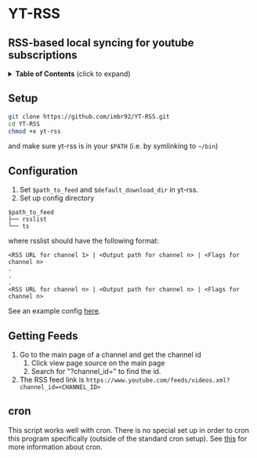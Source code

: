 # YT-RSS
## RSS-based local syncing for youtube subscriptions

<details>
 <summary><strong>Table of Contents</strong> (click to expand)</summary>

- [Setup](#setup)
- [Configuration](#configuration)
- [Getting Feeds](#getting-feeds)
- [cron](#cron)
</details>

## Setup

```bash
git clone https://github.com/imbr92/YT-RSS.git
cd YT-RSS
chmod +x yt-rss
```
and make sure yt-rss is in your `$PATH` (i.e. by symlinking to `~/bin`)

## Configuration

1. Set `$path_to_feed` and `$default_download_dir` in yt-rss.
2. Set up config directory

```
$path_to_feed
├── rsslist
└── ts
```

where rsslist should have the following format:

```
<RSS URL for channel 1> | <Output path for channel n> | <Flags for channel n>
.
.
.
<RSS URL for channel n> | <Output path for channel n> | <Flags for channel n>
```

See an example config [here](./rsslist). 

## Getting Feeds

1. Go to the main page of a channel and get the channel id
   1. Click view page source on the main page
   2. Search for "?channel_id=" to find the id.
2. The RSS feed link is `https://www.youtube.com/feeds/videos.xml?channel_id=<CHANNEL_ID>`

## cron

This script works well with cron. There is no special set up in order to cron this program specifically (outside of the standard cron setup). See [this](https://wiki.archlinux.org/title/cron) for more information about cron. 
